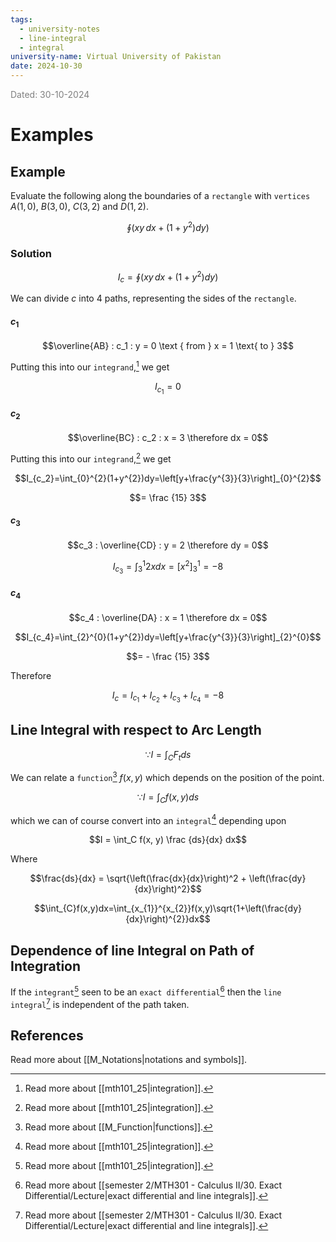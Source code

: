 ```yaml
---
tags:
  - university-notes
  - line-integral
  - integral
university-name: Virtual University of Pakistan
date: 2024-10-30
---
```


<span style="color: gray;">Dated: 30-10-2024</span>

# Examples

## Example

Evaluate the following along the boundaries of a `rectangle` with `vertices` $A(1, 0)$, $B(3, 0)$, $C(3, 2)$ and $D(1, 2)$.  

$$\oint (xy \, dx + (1 + y^2)dy)$$

### Solution

$$I_c = \oint (xy \, dx + (1 + y^2)dy)$$

We can divide $c$ into 4 paths, representing the sides of the `rectangle`.

#### $c_1$

$$\overline{AB} : c_1 : y = 0 \text { from } x = 1 \text{ to } 3$$

Putting this into our `integrand`,[^1] we get  

$$I_{c_1} = 0$$

#### $c_2$

$$\overline{BC} : c_2 : x = 3 \therefore dx = 0$$

Putting this into our `integrand`,[^1] we get  

$$I_{c_2}=\int_{0}^{2}(1+y^{2})dy=\left[y+\frac{y^{3}}{3}\right]_{0}^{2}$$

$$= \frac {15} 3$$

#### $c_3$

$$c_3 : \overline{CD} : y = 2 \therefore dy = 0$$

$$I_{c_3}=\int_{3}^{1}2xdx=\left[x^{2}\right]_{3}^{1}=-8$$

#### $c_4$

$$c_4 : \overline{DA} : x = 1 \therefore dx = 0$$

$$I_{c_4}=\int_{2}^{0}(1+y^{2})dy=\left[y+\frac{y^{3}}{3}\right]_{2}^{0}$$

$$= - \frac {15} 3$$

Therefore  

$$I_c = I_{c_1} + I_{c_2} + I_{c_3} + I_{c_4} = -8$$

## Line Integral with respect to Arc Length

$$\because I = \int_C F_t ds$$

We can relate a `function`[^2] $f(x, y)$ which depends on the position of the point.

$$\because I = \int_C f(x, y) ds$$

which we can of course convert into an `integral`[^1] depending upon

$$I = \int_C f(x, y) \frac {ds}{dx} dx$$

Where  

$$\frac{ds}{dx} = \sqrt{\left(\frac{dx}{dx}\right)^2 + \left(\frac{dy}{dx}\right)^2}$$

$$\int_{C}f(x,y)dx=\int_{x_{1}}^{x_{2}}f(x,y)\sqrt{1+\left(\frac{dy}{dx}\right)^{2}}dx$$

## Dependence of line Integral on Path of Integration

If the `integrant`[^1] seen to be an `exact differential`[^3] then the `line integral`[^3] is independent of the path taken.

## References

Read more about [[M_Notations|notations and symbols]].

[^1]: Read more about [[mth101_25|integration]].
[^2]: Read more about [[M_Function|functions]].
[^3]: Read more about [[semester 2/MTH301 - Calculus II/30. Exact Differential/Lecture|exact differential and line integrals]].